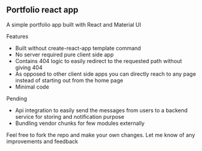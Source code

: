 ## Portfolio react app

A simple portfolio app built with React and Material UI

Features
  - Built without create-react-app template command
  - No server required pure client side app
  - Contains 404 logic to easily redirect to the requested path without giving 404
  - As opposed to other client side apps you can directly reach to any page instead of starting out from the home page
  - Minimal code

Pending
  - Api integration to easily send the messages from users to a backend service for storing and notification purpose
  - Bundling vendor chunks for few modules externally
  
 
 Feel free to fork the repo and make your own changes.
 Let me know of any improvements and feedback
 
